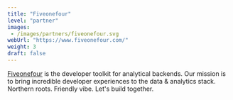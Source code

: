 ```yaml
---
title: "Fiveonefour"
level: "partner"
images:
 - /images/partners/fiveonefour.svg
webUrl: "https://www.fiveonefour.com/"
weight: 3
draft: false
---
```


[Fiveonefour](https://www.fiveonefour.com/) is the developer toolkit for analytical backends. Our mission is to bring incredible developer experiences to the data & analytics stack. Northern roots. Friendly vibe. Let's build together.
